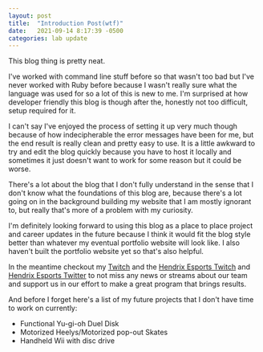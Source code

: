 ```yaml
---
layout: post
title:  "Introduction Post(wtf)"
date:   2021-09-14 8:17:39 -0500
categories: lab update
---
```

This blog thing is pretty neat.

I've worked with command line stuff before so that wasn't too bad but I've never worked with Ruby before because I wasn't really sure what the language was used for so a lot of this is new to me. I'm surprised at how developer friendly this blog is though after the, honestly not
too difficult, setup required for it.

I can't say I've enjoyed the process of setting it up very much though because of how indecipherable the error messages have been for me, but the end result is really clean and pretty easy to use. It is a little awkward to try and edit the blog quickly because you have to host it locally and sometimes it just doesn't want to work for some reason but it could be worse.

There's a lot about the blog that I don't fully understand in the sense that I don't know what the foundations of this blog are, because there's a
lot going on in the background building my website that I am mostly ignorant to, but really that's more of a problem with my curiosity.

I'm definitely looking forward to using this blog as a place to place project and career updates in the future because I think it would fit the blog style better than whatever my eventual portfolio website will look like. I also haven't built the portfolio website yet so that's also helpful.

In the meantime checkout my [Twitch][twitch-link] and the [Hendrix Esports Twitch][esports-twitch] and [Hendrix Esports Twitter][esports-twitter] to not miss any news or streams about our team and support us in our effort to make a great program that brings results.

And before I forget here's a list of my future projects that I don't have time to work on currently:
* Functional Yu-gi-oh Duel Disk
* Motorized Heelys/Motorized pop-out Skates
* Handheld Wii with disc drive

[twitch-link]: https://www.twitch.tv/derplink26
[esports-twitch]: https://www.twitch.tv/hendrixesports
[esports-twitter]: https://twitter.com/HendrixEsports?ref_src=twsrc%5Egoogle%7Ctwcamp%5Eserp%7Ctwgr%5Eauthor
